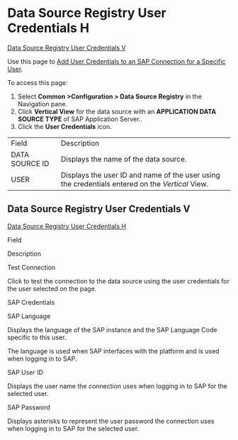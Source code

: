 # Data Source Registry User Credentials H

[Data Source Registry User Credentials
V](#Data_Source_Registry_User_Credentials_V)

<div class="use">

Use this page to [Add User Credentials to an SAP Connection for a
Specific
User](../Use_Cases/Add_User_Credentials_to_an_SAP_Connection_for_a_Specific_Use.htm).

</div>

To access this page:

1.  Select <span style="font-weight: bold;">Common \>Configuration \>
    Data Source Registry</span> in the Navigation pane.
2.  Click <span style="font-weight: bold;">Vertical View</span> for the
    data source with an <span style="font-weight: bold;">APPLICATION
    DATA SOURCE TYPE</span> of SAP Application Server..
3.  Click the <span style="font-weight: bold;">User Credentials</span>
    icon.

|                |                                                                                                                                        |
| -------------- | -------------------------------------------------------------------------------------------------------------------------------------- |
| Field          | Description                                                                                                                            |
| DATA SOURCE ID | Displays the name of the data source.                                                                                                  |
| USER           | Displays the user ID and name of the user using the credentials entered on the <span style="font-style: italic;">Vertical</span> View. |

## <span id="Data_Source_Registry_User_Credentials_V"></span>Data Source Registry User Credentials V

[Data Source Registry User Credentials
H](Data_Source_Registry_User_Credentials_H.htm)

Field

Description

Test Connection

Click to test the connection to the data source using the user
credentials for the user selected on the page.

SAP Credentials

SAP Language

Displays the language of the SAP instance and the SAP Language Code
specific to this user.

<span>The language is used when SAP interfaces with the platform and is
used when logging in to SAP.</span>

SAP User ID

Displays the user name the connection uses when logging in to SAP for
the selected user.

SAP Password

Displays asterisks to represent the user password the connection uses
when logging in to SAP for the selected user.
